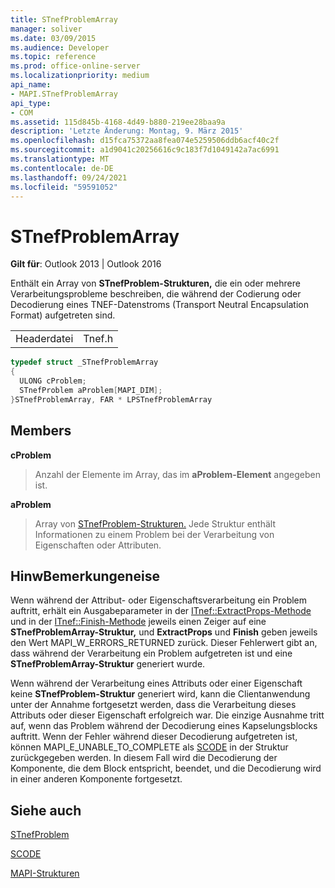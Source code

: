 ```yaml
---
title: STnefProblemArray
manager: soliver
ms.date: 03/09/2015
ms.audience: Developer
ms.topic: reference
ms.prod: office-online-server
ms.localizationpriority: medium
api_name:
- MAPI.STnefProblemArray
api_type:
- COM
ms.assetid: 115d845b-4168-4d49-b880-219ee28baa9a
description: 'Letzte Änderung: Montag, 9. März 2015'
ms.openlocfilehash: d15fca75372aa8fea074e5259506ddb6acf40c2f
ms.sourcegitcommit: a1d9041c20256616c9c183f7d1049142a7ac6991
ms.translationtype: MT
ms.contentlocale: de-DE
ms.lasthandoff: 09/24/2021
ms.locfileid: "59591052"
---
```

# <a name="stnefproblemarray"></a>STnefProblemArray

  
  
**Gilt für**: Outlook 2013 | Outlook 2016 
  
Enthält ein Array von **STnefProblem-Strukturen,** die ein oder mehrere Verarbeitungsprobleme beschreiben, die während der Codierung oder Decodierung eines TNEF-Datenstroms (Transport Neutral Encapsulation Format) aufgetreten sind. 
  
|||
|:-----|:-----|
|Headerdatei  <br/> |Tnef.h  <br/> |
   
```cpp
typedef struct _STnefProblemArray
{
  ULONG cProblem;
  STnefProblem aProblem[MAPI_DIM];
}STnefProblemArray, FAR * LPSTnefProblemArray

```

## <a name="members"></a>Members

 **cProblem**
  
> Anzahl der Elemente im Array, das im **aProblem-Element** angegeben ist. 
    
 **aProblem**
  
> Array von [STnefProblem-Strukturen.](stnefproblem.md) Jede Struktur enthält Informationen zu einem Problem bei der Verarbeitung von Eigenschaften oder Attributen. 
    
## <a name="remarks"></a>HinwBemerkungeneise

Wenn während der Attribut- oder Eigenschaftsverarbeitung ein Problem auftritt, erhält ein Ausgabeparameter in der [ITnef::ExtractProps-Methode](itnef-extractprops.md) und in der [ITnef::Finish-Methode](itnef-finish.md) jeweils einen Zeiger auf eine **STnefProblemArray-Struktur,** und **ExtractProps** und **Finish** geben jeweils den Wert MAPI_W_ERRORS_RETURNED zurück. Dieser Fehlerwert gibt an, dass während der Verarbeitung ein Problem aufgetreten ist und eine **STnefProblemArray-Struktur** generiert wurde. 
  
Wenn während der Verarbeitung eines Attributs oder einer Eigenschaft keine **STnefProblem-Struktur** generiert wird, kann die Clientanwendung unter der Annahme fortgesetzt werden, dass die Verarbeitung dieses Attributs oder dieser Eigenschaft erfolgreich war. Die einzige Ausnahme tritt auf, wenn das Problem während der Decodierung eines Kapselungsblocks auftritt. Wenn der Fehler während dieser Decodierung aufgetreten ist, können MAPI_E_UNABLE_TO_COMPLETE als [SCODE](scode.md) in der Struktur zurückgegeben werden. In diesem Fall wird die Decodierung der Komponente, die dem Block entspricht, beendet, und die Decodierung wird in einer anderen Komponente fortgesetzt. 
  
## <a name="see-also"></a>Siehe auch



[STnefProblem](stnefproblem.md)
  
[SCODE](scode.md)


[MAPI-Strukturen](mapi-structures.md)

